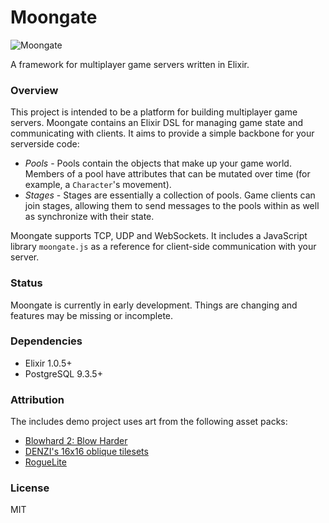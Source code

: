 # Moongate #

![Moongate](https://i.giphy.com/3o85xqvMA3Clzv4zw4.gif)

A framework for multiplayer game servers written in Elixir.

### Overview ###

This project is intended to be a platform for building multiplayer game servers. Moongate contains an Elixir DSL for managing game state and communicating with clients. It aims to provide a simple backbone for your serverside code:

- *Pools* - Pools contain the objects that make up your game world. Members of a pool have attributes that can be mutated over time (for example, a `Character`'s movement).
- *Stages* - Stages are essentially a collection of pools. Game clients can join stages, allowing them to send messages to the pools within as well as synchronize with their state.

Moongate supports TCP, UDP and WebSockets. It includes a JavaScript library `moongate.js` as a reference for client-side communication with your server.

### Status ###

Moongate is currently in early development. Things are changing and features may be missing or incomplete.

### Dependencies ###

* Elixir 1.0.5+
* PostgreSQL 9.3.5+

### Attribution ###

The includes demo project uses art from the following asset packs:

* [Blowhard 2: Blow Harder](http://opengameart.org/content/blowhard-2-blow-harder)
* [DENZI's 16x16 oblique tilesets](http://opengameart.org/content/denzis-16x16-oblique-tilesets)
* [RogueLite](http://opengameart.org/content/roguelite)

### License ###

MIT
